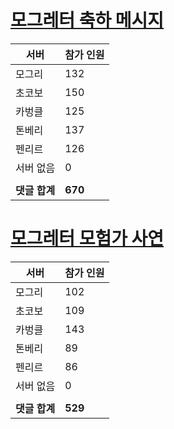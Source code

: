 # [모그레터 축하 메시지](./Event250701_v7_2_10th_moogleletter0.md)

|서버|참가 인원|
|-|-|
|모그리|132|
|초코보|150|
|카벙클|125|
|톤베리|137|
|펜리르|126|
|서버 없음|0|
|||
|**댓글 합계**|**670**|


# [모그레터 모험가 사연](./Event250701_v7_2_10th_moogleletter1.md)

|서버|참가 인원|
|-|-|
|모그리|102|
|초코보|109|
|카벙클|143|
|톤베리|89|
|펜리르|86|
|서버 없음|0|
|||
|**댓글 합계**|**529**|


